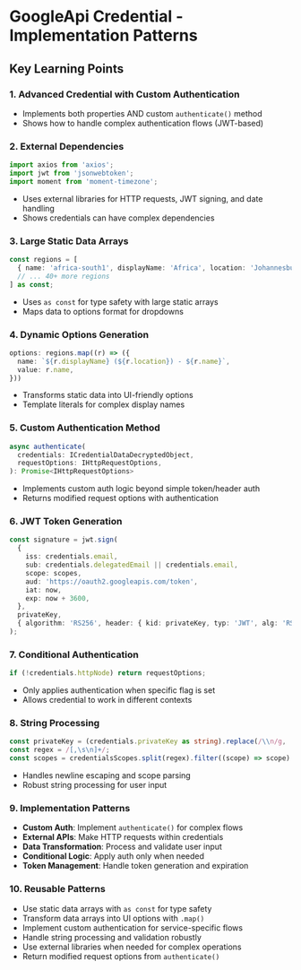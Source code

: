 # GoogleApi Credential - Implementation Patterns

## Key Learning Points

### 1. Advanced Credential with Custom Authentication
- Implements both properties AND custom `authenticate()` method
- Shows how to handle complex authentication flows (JWT-based)

### 2. External Dependencies
```typescript
import axios from 'axios';
import jwt from 'jsonwebtoken';
import moment from 'moment-timezone';
```
- Uses external libraries for HTTP requests, JWT signing, and date handling
- Shows credentials can have complex dependencies

### 3. Large Static Data Arrays
```typescript
const regions = [
  { name: 'africa-south1', displayName: 'Africa', location: 'Johannesburg' },
  // ... 40+ more regions
] as const;
```
- Uses `as const` for type safety with large static arrays
- Maps data to options format for dropdowns

### 4. Dynamic Options Generation
```typescript
options: regions.map((r) => ({
  name: `${r.displayName} (${r.location}) - ${r.name}`,
  value: r.name,
}))
```
- Transforms static data into UI-friendly options
- Template literals for complex display names

### 5. Custom Authentication Method
```typescript
async authenticate(
  credentials: ICredentialDataDecryptedObject,
  requestOptions: IHttpRequestOptions,
): Promise<IHttpRequestOptions>
```
- Implements custom auth logic beyond simple token/header auth
- Returns modified request options with authentication

### 6. JWT Token Generation
```typescript
const signature = jwt.sign(
  {
    iss: credentials.email,
    sub: credentials.delegatedEmail || credentials.email,
    scope: scopes,
    aud: 'https://oauth2.googleapis.com/token',
    iat: now,
    exp: now + 3600,
  },
  privateKey,
  { algorithm: 'RS256', header: { kid: privateKey, typ: 'JWT', alg: 'RS256' } }
);
```

### 7. Conditional Authentication
```typescript
if (!credentials.httpNode) return requestOptions;
```
- Only applies authentication when specific flag is set
- Allows credential to work in different contexts

### 8. String Processing
```typescript
const privateKey = (credentials.privateKey as string).replace(/\\n/g, '\n').trim();
const regex = /[,\s\n]+/;
const scopes = credentialsScopes.split(regex).filter((scope) => scope).join(' ');
```
- Handles newline escaping and scope parsing
- Robust string processing for user input

### 9. Implementation Patterns
- **Custom Auth**: Implement `authenticate()` for complex flows
- **External APIs**: Make HTTP requests within credentials
- **Data Transformation**: Process and validate user input
- **Conditional Logic**: Apply auth only when needed
- **Token Management**: Handle token generation and expiration

### 10. Reusable Patterns
- Use static data arrays with `as const` for type safety
- Transform data arrays into UI options with `.map()`
- Implement custom authentication for service-specific flows
- Handle string processing and validation robustly
- Use external libraries when needed for complex operations
- Return modified request options from `authenticate()`
